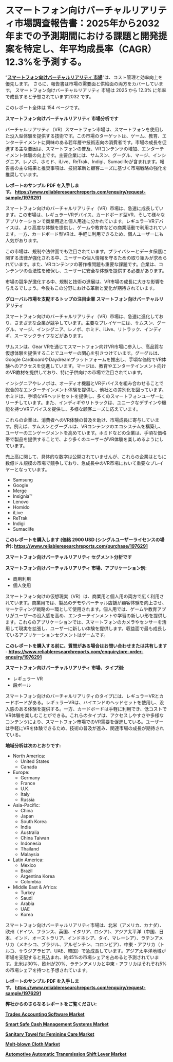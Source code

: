 <p><h1>スマートフォン向けバーチャルリアリティ市場調査報告書：2025年から2032年までの予測期間における課題と開発提案を特定し、年平均成長率（CAGR）12.3%を予測する。</h1></p><p>&ldquo;<strong><a href="https://www.reliableresearchreports.com/virtual-reality-for-smartphone-r1976291?utm_campaign=107&utm_medium=9&utm_source=Github&utm_content=ia&utm_term=29032025&utm_id=virtual-reality-for-smartphone">スマートフォン向けバーチャルリアリティ 市場</a></strong>&rdquo;は、コスト管理と効率向上を優先します。 さらに、報告書は市場の需要面と供給面の両方をカバーしています。 スマートフォン向けバーチャルリアリティ 市場は 2025 から 12.3% に年率で成長すると予想されています2032 です。</p>
<p>このレポート全体は 154 ページです。</p>
<p><strong>スマートフォン向けバーチャルリアリティ 市場分析です</strong></p>
<p><p>バーチャルリアリティ（VR）スマートフォン市場は、スマートフォンを使用した没入型体験を提供する技術です。この市場のターゲットは、ゲーム、教育、エンターテイメントに興味のある若年層や技術志向の消費者です。市場の成長を促進する主な要因は、スマートフォンの普及、VRコンテンツの増加、エンターテイメント体験の向上です。主要企業には、サムスン、グーグル、マージ、インシグニア、レノボ、ホミド、iLive、ReTrak、Indigi、Sumaclifeが含まれます。報告書の主な結果と推奨事項は、技術革新と顧客ニーズに基づく市場戦略の強化を推奨しています。</p></p>
<p><strong>レポートのサンプル PDF を入手します。&nbsp;<a href="https://www.reliableresearchreports.com/enquiry/request-sample/1976291?utm_campaign=107&utm_medium=9&utm_source=Github&utm_content=ia&utm_term=29032025&utm_id=virtual-reality-for-smartphone">https://www.reliableresearchreports.com/enquiry/request-sample/1976291</a></strong></p>
<p><p>スマートフォン向けのバーチャルリアリティ（VR）市場は、急速に成長しています。この市場は、レギュラーVRデバイス、カードボード型VR、そして様々なアプリケーションで商業用途と個人用途に分かれています。レギュラーVRデバイスは、より高度な体験を提供し、ゲームや教育などの商業活動で利用されています。一方、カードボード型VRは、手軽に利用できるため、個人ユーザーにも人気があります。</p><p>この市場は、規制や法律面でも注目されています。プライバシーとデータ保護に関する法律が強化される中、ユーザーの個人情報を守るための取り組みが求められています。また、VRコンテンツの著作権問題も重要な課題です。企業は、コンテンツの合法性を確保し、ユーザーに安全な体験を提供する必要があります。</p><p>市場の競争が激化する中、規制と技術の進展は、VR市場の成長に大きな影響を与えるでしょう。今後もこの分野における革新と変化が期待されています。</p></p>
<p><strong>グローバル市場を支配するトップの注目企業 スマートフォン向けバーチャルリアリティ</strong></p>
<p><p>スマートフォン向けのバーチャルリアリティ（VR）市場は、急速に進化しており、さまざまな企業が競争しています。主要なプレイヤーには、サムスン、グーグル、マージ、インシグニア、レノボ、ホミド、iLive、リトラック、インディギ、スーマックライフなどがあります。</p><p>サムスンは、Gear VRを通じてスマートフォン向けVR市場に参入し、高品質な仮想体験を提供することでユーザーの関心を引きつけています。グーグルは、Google CardboardやDaydreamプラットフォームを推出し、手頃な価格でVR体験へのアクセスを促進しています。マージは、教育やエンターテインメント向けのVR教材を提供しており、特に子供向けの市場で注目されています。</p><p>インシグニアやレノボは、オーディオ機器とVRデバイスを組み合わせることで総合的なエンターテインメント体験を提供し、他社との差別化を図っています。ホミドは、手頃なVRヘッドセットを提供し、多くのスマートフォンユーザーにリーチしています。また、インディギやリトラックは、ユニークなデザインや機能を持つVRデバイスを提供し、多様な顧客ニーズに応えています。</p><p>これらの企業は、消費者へのVR体験の普及を助け、市場成長に寄与しています。例えば、サムスンとグーグルは、VRコンテンツのエコシステムを構築し、ユーザーのエンゲージメントを高めています。ホミドなどの企業は、手頃な価格帯で製品を提供することで、より多くのユーザーがVR体験を楽しめるようにしています。</p><p>売上高に関して、具体的な数字は公開されていませんが、これらの企業はともに数億ドル規模の市場で競争しており、急成長中のVR市場において重要なプレイヤーとなっています。</p></p>
<p><ul><li>Samsung</li><li>Google</li><li>Merge</li><li>Insignia™</li><li>Lenovo</li><li>Homido</li><li>iLive</li><li>ReTrak</li><li>Indigi</li><li>Sumaclife</li></ul></p>
<p><strong>このレポートを購入します (価格 2900 USD (シングルユーザーライセンスの場合):&nbsp;<a href="https://www.reliableresearchreports.com/purchase/1976291?utm_campaign=107&utm_medium=9&utm_source=Github&utm_content=ia&utm_term=29032025&utm_id=virtual-reality-for-smartphone">https://www.reliableresearchreports.com/purchase/1976291</a></strong></p>
<p><strong>スマートフォン向けバーチャルリアリティ セグメント分析です</strong></p>
<p><strong>スマートフォン向けバーチャルリアリティ 市場、アプリケーション別:</strong></p>
<p><ul><li>商用利用</li><li>個人使用</li></ul></p>
<p><p>スマートフォン向けの仮想現実（VR）は、商業用と個人用の両方で広く利用されています。商業用では、製品のデモやバーチャル店舗が顧客体験を向上させ、マーケティング戦略の一環として使用されます。個人用では、ゲームや教育アプリがユーザーの没入感を高め、エンターテインメントや学習の新しい形を提供します。これらのアプリケーションでは、スマートフォンのカメラやセンサーを活用して現実を拡張し、ユーザーに新しい体験を提供します。収益面で最も成長しているアプリケーションセグメントはゲームです。</p></p>
<p><strong>このレポートを購入する前に、質問がある場合はお問い合わせまたは共有します - <a href="https://www.reliableresearchreports.com/enquiry/pre-order-enquiry/1976291?utm_campaign=107&utm_medium=9&utm_source=Github&utm_content=ia&utm_term=29032025&utm_id=virtual-reality-for-smartphone">https://www.reliableresearchreports.com/enquiry/pre-order-enquiry/1976291</a></strong></p>
<p><strong>スマートフォン向けバーチャルリアリティ 市場、タイプ別:</strong></p>
<p><ul><li>レギュラー VR</li><li>段ボール</li></ul></p>
<p><p>スマートフォン向けのバーチャルリアリティのタイプには、レギュラーVRとカードボードがある。レギュラーVRは、ハイエンドのヘッドセットを使用し、没入感のある体験を提供する。一方、カードボードは手軽に利用でき、低コストでVR体験を楽しむことができる。これらのタイプは、アクセスしやすさや多様なコンテンツにより、スマートフォン市場でのVR需要を促進している。ユーザーは手軽にVRを体験できるため、技術の普及が進み、関連市場の成長が期待されている。</p></p>
<p><strong>地域分析は次のとおりです:</strong></p>
<p><ul>
    <li>
        North America:
        <ul>
            <li>United States</li>
            <li>Canada</li>
        </ul>
    </li>
    <li>
        Europe:
        <ul>
            <li>Germany</li>
            <li>France</li>
            <li>U.K.</li>
            <li>Italy</li>
            <li>Russia</li>
        </ul>
    </li>
    <li>
        Asia-Pacific:
        <ul>
            <li>China</li>
            <li>Japan</li>
            <li>South Korea</li>
            <li>India</li>
            <li>Australia</li>
            <li>China Taiwan</li>
            <li>Indonesia</li>
            <li>Thailand</li>
            <li>Malaysia</li>
        </ul>
    </li>
    <li>
        Latin America:
        <ul>
            <li>Mexico</li>
            <li>Brazil</li>
            <li>Argentina Korea</li>
            <li>Colombia</li>
        </ul>
    </li>
    <li>
        Middle East & Africa:
        <ul>
            <li>Turkey</li>
            <li>Saudi</li>
            <li>Arabia</li>
            <li>UAE</li>
            <li>Korea</li>
        </ul>
    </li>
    </ul></p>
<p><p>スマートフォン向けバーチャルリアリティ市場は、北米（アメリカ、カナダ）、欧州（ドイツ、フランス、英国、イタリア、ロシア）、アジア太平洋（中国、日本、インド、オーストラリア、インドネシア、タイ、マレーシア）、ラテンアメリカ（メキシコ、ブラジル、アルゼンチン、コロンビア）、中東・アフリカ（トルコ、サウジアラビア、UAE、韓国）で急成長しています。アジア太平洋地域が市場を支配すると見込まれ、約45%の市場シェアを占めると予測されています。北米は30%、欧州が20%、ラテンアメリカと中東・アフリカはそれぞれ5%の市場シェアを持つと予想されています。</p></p>
<p><strong>レポートのサンプル PDF を入手します。&nbsp;<a href="https://www.reliableresearchreports.com/enquiry/request-sample/1976291?utm_campaign=107&utm_medium=9&utm_source=Github&utm_content=ia&utm_term=29032025&utm_id=virtual-reality-for-smartphone">https://www.reliableresearchreports.com/enquiry/request-sample/1976291</a></strong></p>
<p><strong></strong></p>
<p><strong></strong></p>
<p><strong></strong></p>
<p><strong></strong></p>
<p><strong>弊社からのさらなるレポートをご覧ください:</strong></p>
<p><strong><p><a href="https://github.com/porstheftyux/Market-Research-Report-List-1/blob/main/trades-accounting-software-market.md?utm_campaign=107&utm_medium=9&utm_source=Github&utm_content=ia&utm_term=29032025&utm_id=virtual-reality-for-smartphone">Trades Accounting Software Market</a></p><p><a href="https://github.com/rigelciara0p/Market-Research-Report-List-1/blob/main/smart-safe-cash-management-systems-market.md?utm_campaign=107&utm_medium=9&utm_source=Github&utm_content=ia&utm_term=29032025&utm_id=virtual-reality-for-smartphone">Smart Safe Cash Management Systems Market</a></p><p><a href="https://github.com/lecaneidreks/Market-Research-Report-List-1/blob/main/sanitary-towel-for-feminine-care-market.md?utm_campaign=107&utm_medium=9&utm_source=Github&utm_content=ia&utm_term=29032025&utm_id=virtual-reality-for-smartphone">Sanitary Towel for Feminine Care Market</a></p><p><a href="https://github.com/tineamonaya/Market-Research-Report-List-1/blob/main/melt-blown-cloth-market.md?utm_campaign=107&utm_medium=9&utm_source=Github&utm_content=ia&utm_term=29032025&utm_id=virtual-reality-for-smartphone">Melt-blown Cloth Market</a></p><p><a href="https://github.com/shizutuvana/Market-Research-Report-List-1/blob/main/automotive-automatic-transmission-shift-lever-market.md?utm_campaign=107&utm_medium=9&utm_source=Github&utm_content=ia&utm_term=29032025&utm_id=virtual-reality-for-smartphone">Automotive Automatic Transmission Shift Lever Market</a></p></strong></p>
